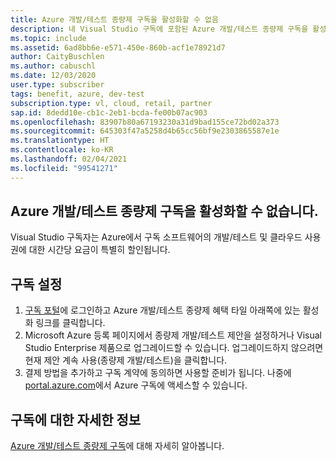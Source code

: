 ```yaml
---
title: Azure 개발/테스트 종량제 구독을 활성화할 수 없음
description: 내 Visual Studio 구독에 포함된 Azure 개발/테스트 종량제 구독을 활성화할 수 없습니다.
ms.topic: include
ms.assetid: 6ad8bb6e-e571-450e-860b-acf1e78921d7
author: CaityBuschlen
ms.author: cabuschl
ms.date: 12/03/2020
user.type: subscriber
tags: benefit, azure, dev-test
subscription.type: vl, cloud, retail, partner
sap.id: 8dedd10e-cb1c-2eb1-bcda-fe00b07ac903
ms.openlocfilehash: 83907b80a67193230a31d9bad155ce72bd02a373
ms.sourcegitcommit: 645303f47a5258d4b65cc56bf9e2303865587e1e
ms.translationtype: HT
ms.contentlocale: ko-KR
ms.lasthandoff: 02/04/2021
ms.locfileid: "99541271"
---
```

## <a name="im-unable-to-activate-my-azure-dev--test-pay-as-you-go-subscription"></a>Azure 개발/테스트 종량제 구독을 활성화할 수 없습니다.

Visual Studio 구독자는 Azure에서 구독 소프트웨어의 개발/테스트 및 클라우드 사용권에 대한 시간당 요금이 특별히 할인됩니다. 

## <a name="set-up-a-subscription"></a>구독 설정

1. [구독 포털](https://my.visualstudio.com/benefits)에 로그인하고 Azure 개발/테스트 종량제 혜택 타일 아래쪽에 있는 활성화 링크를 클릭합니다.
1. Microsoft Azure 등록 페이지에서 종량제 개발/테스트 제안을 설정하거나 Visual Studio Enterprise 제품으로 업그레이드할 수 있습니다. 업그레이드하지 않으려면 현재 제안 계속 사용(종량제 개발/테스트)을 클릭합니다. 
1. 결제 방법을 추가하고 구독 계약에 동의하면 사용할 준비가 됩니다. 나중에 [portal.azure.com](https://portal.azure.com/)에서 Azure 구독에 액세스할 수 있습니다. 

## <a name="more-information-about-subscriptions"></a>구독에 대한 자세한 정보
 
[Azure 개발/테스트 종량제 구독](https://docs.microsoft.com/visualstudio/subscriptions/vs-azure-payg)에 대해 자세히 알아봅니다.